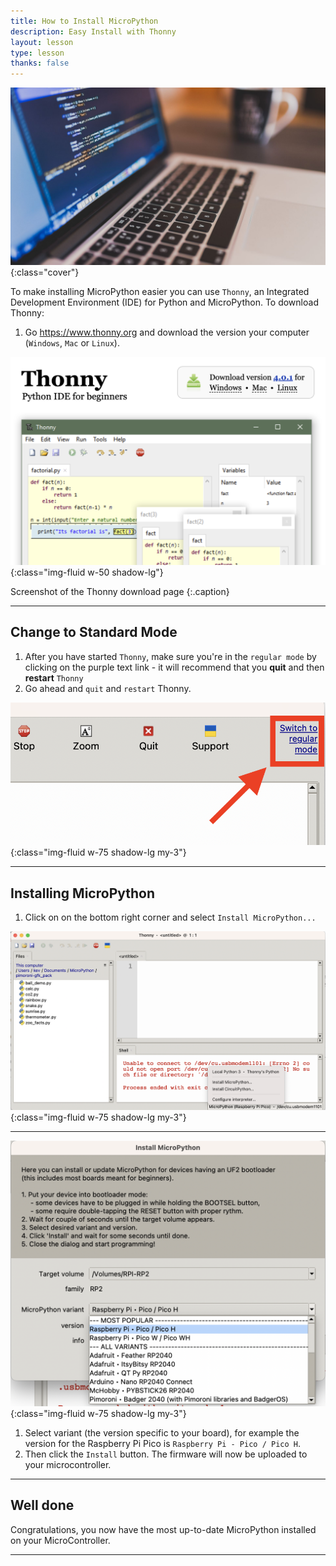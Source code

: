 ```yaml
---
title: How to Install MicroPython 
description: Easy Install with Thonny
layout: lesson
type: lesson
thanks: false
---
```


![Cover photo of a laptop with code on it](assets/how_install.jpg){:class="cover"}

To make installing MicroPython easier you can use `Thonny`, an Integrated Development Environment (IDE) for Python and MicroPython. To download Thonny:

1. Go <https://www.thonny.org> and download the version your computer (`Windows`, `Mac` or `Linux`).

![Screenshot of the Thonny download page](assets/thonny.png){:class="img-fluid w-50 shadow-lg"}

Screenshot of the Thonny download page
{:.caption}

---

## Change to Standard Mode

1. After you have started `Thonny`, make sure you're in the `regular mode` by clicking on the purple text link - it will recommend that you **quit** and then **restart** `Thonny`
1. Go ahead and `quit` and `restart` Thonny.

![Screenshot of the standard mode link](assets/standard_mode.png){:class="img-fluid w-75 shadow-lg my-3"}

---

## Installing MicroPython

1. Click on on the bottom right corner and select `Install MicroPython...`

![Screenshot of the Thonny Install dialog option](assets/install_micropython.png){:class="img-fluid w-75 shadow-lg my-3"}

---

![Screenshot of the Thonny Install dialog box](assets/install_dialog.png){:class="img-fluid w-75 shadow-lg my-3"}

1. Select variant (the version specific to your board), for example the version for the Raspberry Pi Pico is `Raspberry Pi - Pico / Pico H`.
1. Then click the `Install` button. The firmware will now be uploaded to your microcontroller.

---

## Well done

Congratulations, you now have the most up-to-date MicroPython installed on your MicroController.

---
